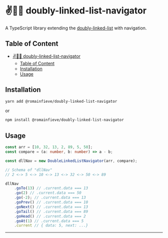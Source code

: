 # ✌️🔗🧭 doubly-linked-list-navigator

A TypeScript library extending the [doubly-linked-list](https://github.com/rfieve/doubly-linked-list) with navigation.

## Table of Content

-   [✌️🔗🧭 doubly-linked-list-navigator](#️-doubly-linked-list-navigator)
    -   [Table of Content](#table-of-content)
    -   [Installation](#installation)
    -   [Usage](#usage)

## Installation

```sh
yarn add @romainfieve/doubly-linked-list-navigator
```

or

```sh
npm install @romainfieve/doubly-linked-list-navigator
```

## Usage

```typescript
const arr = [10, 32, 13, 2, 89, 5, 50];
const compare = (a: number, b: number) => a - b;

const dllNav = new DoubleLinkedListNavigator(arr, compare);

// Schema of "dllNav"
// 2 <-> 5 <-> 10 <-> 13 <-> 32 <-> 50 <-> 89

dllNav
    .goTo(13) // .current.data === 13
    .go(2) // .current.data === 50
    .go(-2); // .current.data === 13
    .goPrev() // .current.data === 10
    .goNext() // .current.data === 13
    .goTail() // .current.data === 89
    .goHead() // .current.data === 2
    .goAt(1) // .current.data === 5
    .current // { data: 5, next: ...}
```

---
